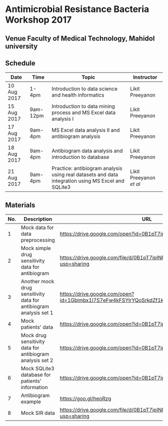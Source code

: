 # Antimicrobial Resistance Bacteria Workshop 2017

## Venue Faculty of Medical Technology, Mahidol university

## Schedule

|Date|Time|Topic|Instructor|
|---|---|---|---|
|10 Aug 2017|1-4pm|Introduction to data science and health informatics|Likit Preeyanon|
|15 Aug 2017|9am-12pm|Introduction to data mining process and MS Excel data analysis I|Likit Preeyanon|
|17 Aug 2017|9am-4pm|MS Excel data analysis II and antibiogram analysis|Likit Preeyanon|
|18 Aug 2017|9am-4pm|Antibiogram data analysis and introduction to database|Likit Preeyanon|
|21 Aug 2017|9am-4pm|Practice: antibiogram analysis using real datasets and data integration using MS Excel and SQLite3|Likit Preeyanon *et al*|

## Materials

|No.|Description|URL|
|---|---|---|
|1|Mock data for data preprocessing|https://drive.google.com/open?id=0B1pT7ipINR3Tc0o0ZVFzRW5XekU|
|2|Mock simple drug sensitivity data for antibiogram|https://drive.google.com/file/d/0B1pT7ipINR3TX0RuSjFmQ05Ydnc/view?usp=sharing|
|3|Another mock drug sensitivity data for antibiogram analysis set 1|https://drive.google.com/open?id=1Gbimbx1I7S7eFw4kFSYlrYQoSrkdZf1k08Vld7x25Ck|
|4|Mock patients' data|https://drive.google.com/open?id=0B1pT7ipINR3Tbl95X0hNMVlncGM|
|5|Mock drug sensitivity data for antibiogram analysis set 2|https://drive.google.com/open?id=0B1pT7ipINR3TaDk0TEdqOHljenM
|6|Mock SQLite3 database for patients' information|https://drive.google.com/open?id=0B1pT7ipINR3TVU90RG9aOUVpNjA|
|7|Antibiogram example|https://goo.gl/heoRzg|
|8|Mock SIR data|https://drive.google.com/file/d/0B1pT7ipINR3TeXluSGh4dWxVVzQ/view?usp=sharing|

